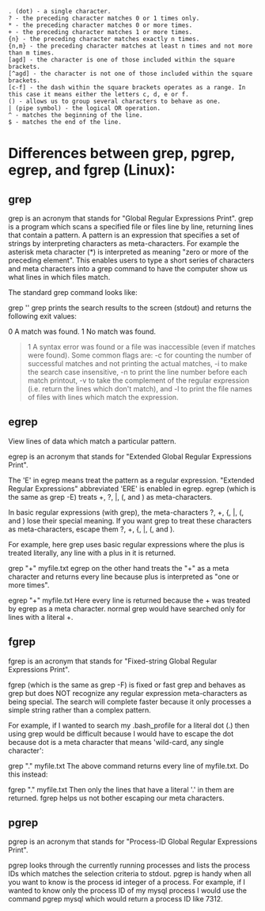 
    . (dot) - a single character.
    ? - the preceding character matches 0 or 1 times only.
    * - the preceding character matches 0 or more times.
    + - the preceding character matches 1 or more times.
    {n} - the preceding character matches exactly n times.
    {n,m} - the preceding character matches at least n times and not more than m times.
    [agd] - the character is one of those included within the square brackets.
    [^agd] - the character is not one of those included within the square brackets.
    [c-f] - the dash within the square brackets operates as a range. In this case it means either the letters c, d, e or f.
    () - allows us to group several characters to behave as one.
    | (pipe symbol) - the logical OR operation.
    ^ - matches the beginning of the line.
    $ - matches the end of the line. 
    
    
    
# Differences between grep, pgrep, egrep, and fgrep (Linux):


## grep
grep is an acronym that stands for "Global Regular Expressions Print". grep is a program which scans a specified file or files line by line, returning lines that contain a pattern. A pattern is an expression that specifies a set of strings by interpreting characters as meta-characters. For example the asterisk meta character (*) is interpreted as meaning "zero or more of the preceding element". This enables users to type a short series of characters and meta characters into a grep command to have the computer show us what lines in which files match.

The standard grep command looks like:

grep <flags> '<regular expression>' <filename>
grep prints the search results to the screen (stdout) and returns the following exit values:

0    A match was found.
1    No match was found.
>1   A syntax error was found or a file was inaccessible 
     (even if matches were found).
Some common flags are: -c for counting the number of successful matches and not printing the actual matches, -i to make the search case insensitive, -n to print the line number before each match printout, -v to take the complement of the regular expression (i.e. return the lines which don't match), and -l to print the file names of files with lines which match the expression.

## egrep

View lines of data which match a particular pattern.

egrep is an acronym that stands for "Extended Global Regular Expressions Print".

The 'E' in egrep means treat the pattern as a regular expression. "Extended Regular Expressions" abbreviated 'ERE' is enabled in egrep. egrep (which is the same as grep -E) treats +, ?, |, (, and ) as meta-characters.

In basic regular expressions (with grep), the meta-characters ?, +, {, |, (, and ) lose their special meaning. If you want grep to treat these characters as meta-characters, escape them  \?, \+, \{, \|, \(, and \).

For example, here grep uses basic regular expressions where the plus is treated literally, any line with a plus in it is returned.

grep "+" myfile.txt
egrep on the other hand treats the "+" as a meta character and returns every line because plus is interpreted as "one or more times".

egrep "+" myfile.txt
Here every line is returned because the + was treated by egrep as a meta character. normal grep would have searched only for lines with a literal +.

## fgrep

fgrep is an acronym that stands for "Fixed-string Global Regular Expressions Print".

fgrep (which is the same as grep -F) is fixed or fast grep and behaves as grep but does NOT recognize any regular expression meta-characters as being special. The search will complete faster because it only processes a simple string rather than a complex pattern.

For example, if I wanted to search my .bash_profile for a literal dot (.) then using grep would be difficult because I would have to escape the dot because dot is a meta character that means 'wild-card, any single character':

grep "." myfile.txt
The above command returns every line of myfile.txt. Do this instead:

fgrep "." myfile.txt
Then only the lines that have a literal '.' in them are returned. fgrep helps us not bother escaping our meta characters.

## pgrep
pgrep is an acronym that stands for "Process-ID Global Regular Expressions Print".

pgrep looks through the currently running processes and lists the process IDs which matches the selection criteria to stdout. pgrep is handy when all you want to know is the process id integer of a process. For example, if I wanted to know only the process ID of my mysql process I would use the command pgrep mysql which would return a process ID like 7312.
